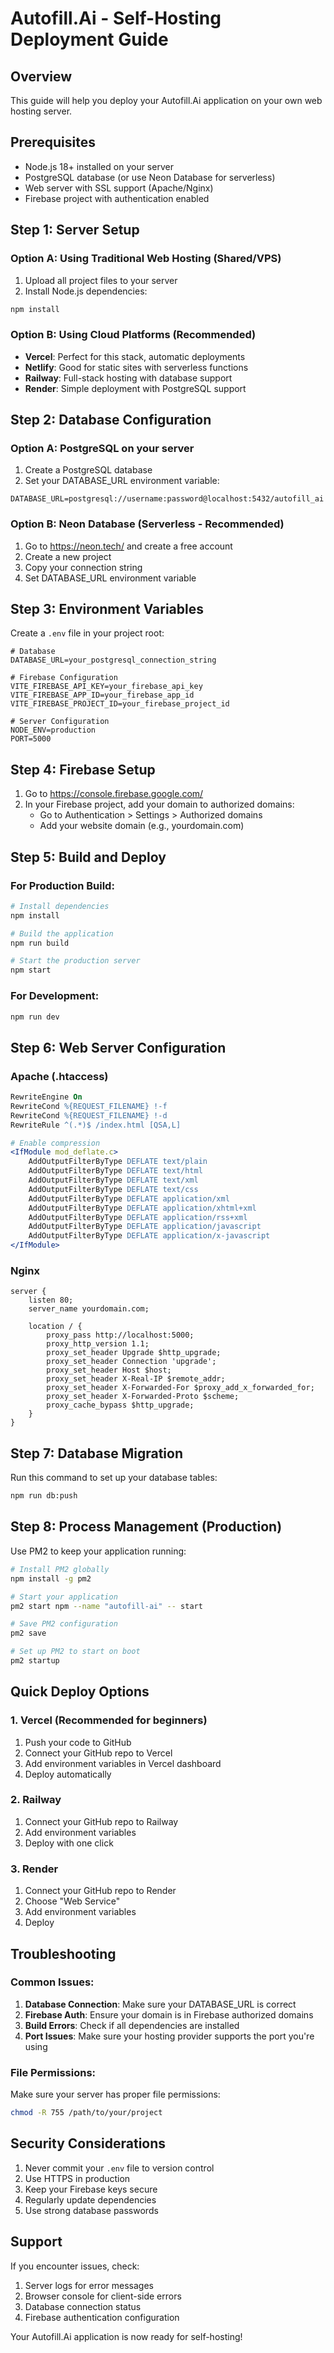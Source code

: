 # Autofill.Ai - Self-Hosting Deployment Guide

## Overview
This guide will help you deploy your Autofill.Ai application on your own web hosting server.

## Prerequisites
- Node.js 18+ installed on your server
- PostgreSQL database (or use Neon Database for serverless)
- Web server with SSL support (Apache/Nginx)
- Firebase project with authentication enabled

## Step 1: Server Setup

### Option A: Using Traditional Web Hosting (Shared/VPS)
1. Upload all project files to your server
2. Install Node.js dependencies:
```bash
npm install
```

### Option B: Using Cloud Platforms (Recommended)
- **Vercel**: Perfect for this stack, automatic deployments
- **Netlify**: Good for static sites with serverless functions
- **Railway**: Full-stack hosting with database support
- **Render**: Simple deployment with PostgreSQL support

## Step 2: Database Configuration

### Option A: PostgreSQL on your server
1. Create a PostgreSQL database
2. Set your DATABASE_URL environment variable:
```
DATABASE_URL=postgresql://username:password@localhost:5432/autofill_ai
```

### Option B: Neon Database (Serverless - Recommended)
1. Go to https://neon.tech/ and create a free account
2. Create a new project
3. Copy your connection string
4. Set DATABASE_URL environment variable

## Step 3: Environment Variables
Create a `.env` file in your project root:

```env
# Database
DATABASE_URL=your_postgresql_connection_string

# Firebase Configuration
VITE_FIREBASE_API_KEY=your_firebase_api_key
VITE_FIREBASE_APP_ID=your_firebase_app_id
VITE_FIREBASE_PROJECT_ID=your_firebase_project_id

# Server Configuration
NODE_ENV=production
PORT=5000
```

## Step 4: Firebase Setup
1. Go to https://console.firebase.google.com/
2. In your Firebase project, add your domain to authorized domains:
   - Go to Authentication > Settings > Authorized domains
   - Add your website domain (e.g., yourdomain.com)

## Step 5: Build and Deploy

### For Production Build:
```bash
# Install dependencies
npm install

# Build the application
npm run build

# Start the production server
npm start
```

### For Development:
```bash
npm run dev
```

## Step 6: Web Server Configuration

### Apache (.htaccess)
```apache
RewriteEngine On
RewriteCond %{REQUEST_FILENAME} !-f
RewriteCond %{REQUEST_FILENAME} !-d
RewriteRule ^(.*)$ /index.html [QSA,L]

# Enable compression
<IfModule mod_deflate.c>
    AddOutputFilterByType DEFLATE text/plain
    AddOutputFilterByType DEFLATE text/html
    AddOutputFilterByType DEFLATE text/xml
    AddOutputFilterByType DEFLATE text/css
    AddOutputFilterByType DEFLATE application/xml
    AddOutputFilterByType DEFLATE application/xhtml+xml
    AddOutputFilterByType DEFLATE application/rss+xml
    AddOutputFilterByType DEFLATE application/javascript
    AddOutputFilterByType DEFLATE application/x-javascript
</IfModule>
```

### Nginx
```nginx
server {
    listen 80;
    server_name yourdomain.com;
    
    location / {
        proxy_pass http://localhost:5000;
        proxy_http_version 1.1;
        proxy_set_header Upgrade $http_upgrade;
        proxy_set_header Connection 'upgrade';
        proxy_set_header Host $host;
        proxy_set_header X-Real-IP $remote_addr;
        proxy_set_header X-Forwarded-For $proxy_add_x_forwarded_for;
        proxy_set_header X-Forwarded-Proto $scheme;
        proxy_cache_bypass $http_upgrade;
    }
}
```

## Step 7: Database Migration
Run this command to set up your database tables:
```bash
npm run db:push
```

## Step 8: Process Management (Production)
Use PM2 to keep your application running:

```bash
# Install PM2 globally
npm install -g pm2

# Start your application
pm2 start npm --name "autofill-ai" -- start

# Save PM2 configuration
pm2 save

# Set up PM2 to start on boot
pm2 startup
```

## Quick Deploy Options

### 1. Vercel (Recommended for beginners)
1. Push your code to GitHub
2. Connect your GitHub repo to Vercel
3. Add environment variables in Vercel dashboard
4. Deploy automatically

### 2. Railway
1. Connect your GitHub repo to Railway
2. Add environment variables
3. Deploy with one click

### 3. Render
1. Connect your GitHub repo to Render
2. Choose "Web Service"
3. Add environment variables
4. Deploy

## Troubleshooting

### Common Issues:
1. **Database Connection**: Make sure your DATABASE_URL is correct
2. **Firebase Auth**: Ensure your domain is in Firebase authorized domains
3. **Build Errors**: Check if all dependencies are installed
4. **Port Issues**: Make sure your hosting provider supports the port you're using

### File Permissions:
Make sure your server has proper file permissions:
```bash
chmod -R 755 /path/to/your/project
```

## Security Considerations
1. Never commit your `.env` file to version control
2. Use HTTPS in production
3. Keep your Firebase keys secure
4. Regularly update dependencies
5. Use strong database passwords

## Support
If you encounter issues, check:
1. Server logs for error messages
2. Browser console for client-side errors
3. Database connection status
4. Firebase authentication configuration

Your Autofill.Ai application is now ready for self-hosting!